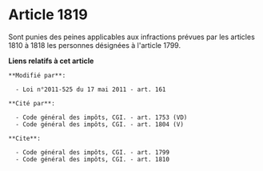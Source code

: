 # Article 1819

Sont punies des peines applicables aux infractions prévues par les articles 1810 à 1818 les personnes désignées à l'article
1799.

**Liens relatifs à cet article**

	**Modifié par**:

	  - Loi n°2011-525 du 17 mai 2011 - art. 161

	**Cité par**:

	  - Code général des impôts, CGI. - art. 1753 (VD)
	  - Code général des impôts, CGI. - art. 1804 (V)

	**Cite**:

	  - Code général des impôts, CGI. - art. 1799
	  - Code général des impôts, CGI. - art. 1810
